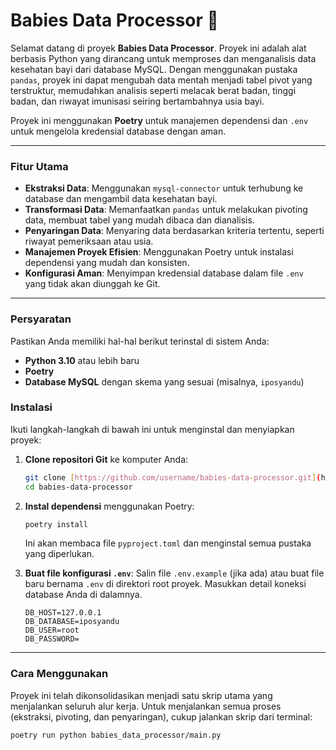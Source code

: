 # Babies Data Processor 🍼

Selamat datang di proyek **Babies Data Processor**. Proyek ini adalah alat berbasis Python yang dirancang untuk memproses dan menganalisis data kesehatan bayi dari database MySQL. Dengan menggunakan pustaka `pandas`, proyek ini dapat mengubah data mentah menjadi tabel pivot yang terstruktur, memudahkan analisis seperti melacak berat badan, tinggi badan, dan riwayat imunisasi seiring bertambahnya usia bayi.

Proyek ini menggunakan **Poetry** untuk manajemen dependensi dan `.env` untuk mengelola kredensial database dengan aman.

---

### Fitur Utama

* **Ekstraksi Data**: Menggunakan `mysql-connector` untuk terhubung ke database dan mengambil data kesehatan bayi.
* **Transformasi Data**: Memanfaatkan `pandas` untuk melakukan pivoting data, membuat tabel yang mudah dibaca dan dianalisis.
* **Penyaringan Data**: Menyaring data berdasarkan kriteria tertentu, seperti riwayat pemeriksaan atau usia.
* **Manajemen Proyek Efisien**: Menggunakan Poetry untuk instalasi dependensi yang mudah dan konsisten.
* **Konfigurasi Aman**: Menyimpan kredensial database dalam file `.env` yang tidak akan diunggah ke Git.

---

### Persyaratan

Pastikan Anda memiliki hal-hal berikut terinstal di sistem Anda:

* **Python 3.10** atau lebih baru
* **Poetry**
* **Database MySQL** dengan skema yang sesuai (misalnya, `iposyandu`)

### Instalasi

Ikuti langkah-langkah di bawah ini untuk menginstal dan menyiapkan proyek:

1.  **Clone repositori Git** ke komputer Anda:
    ```bash
    git clone [https://github.com/username/babies-data-processor.git](https://github.com/username/babies-data-processor.git)
    cd babies-data-processor
    ```
2.  **Instal dependensi** menggunakan Poetry:
    ```bash
    poetry install
    ```
    Ini akan membaca file `pyproject.toml` dan menginstal semua pustaka yang diperlukan.

3.  **Buat file konfigurasi `.env`**:
    Salin file `.env.example` (jika ada) atau buat file baru bernama `.env` di direktori root proyek. Masukkan detail koneksi database Anda di dalamnya.
    ```env
    DB_HOST=127.0.0.1
    DB_DATABASE=iposyandu
    DB_USER=root
    DB_PASSWORD=
    ```

---

### Cara Menggunakan

Proyek ini telah dikonsolidasikan menjadi satu skrip utama yang menjalankan seluruh alur kerja. Untuk menjalankan semua proses (ekstraksi, pivoting, dan penyaringan), cukup jalankan skrip dari terminal:

```bash
poetry run python babies_data_processor/main.py
